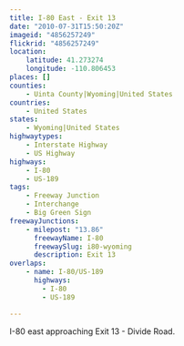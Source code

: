 ```yaml
---
title: I-80 East - Exit 13
date: "2010-07-31T15:50:20Z"
imageid: "4856257249"
flickrid: "4856257249"
location:
    latitude: 41.273274
    longitude: -110.806453
places: []
counties:
    - Uinta County|Wyoming|United States
countries:
    - United States
states:
    - Wyoming|United States
highwaytypes:
    - Interstate Highway
    - US Highway
highways:
    - I-80
    - US-189
tags:
    - Freeway Junction
    - Interchange
    - Big Green Sign
freewayJunctions:
    - milepost: "13.86"
      freewayName: I-80
      freewaySlug: i80-wyoming
      description: Exit 13
overlaps:
    - name: I-80/US-189
      highways:
        - I-80
        - US-189

---
```

I-80 east approaching Exit 13 - Divide Road.